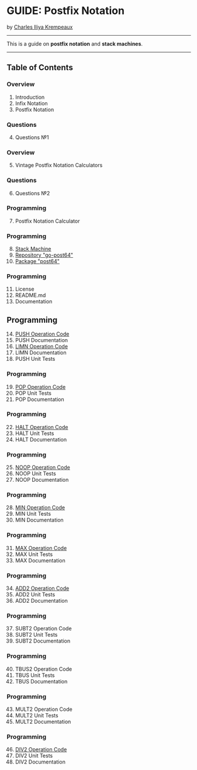 # GUIDE: Postfix Notation

by [Charles Iliya Krempeaux](http://changelog.ca/)

---

This is a guide on **postfix notation** and **stack machines**.

---

## Table of Contents

### Overview

1. Introduction
2. Infix Notation
3. Postfix Notation

### Questions

4. Questions №1

### Overview

5. Vintage Postfix Notation Calculators

### Questions

6. Questions №2

### Programming

7. Postfix Notation Calculator

### Programming

8. [Stack Machine](chapters/stack_machine/README.md)
9. [Repository "go-post64"](chapters/repository_go-post64/README.md)
10. [Package "post64"](chapters/package_go-post64/README.md)

### Programming

11. License
12. README.md
13. Documentation

## Programming

14. [PUSH Operation Code](chapters/push_opcode/README.md)
15. PUSH Documentation
16. [LIMN Operation Code](chapters/limn_opcode/README.md)
17. LIMN Documentation
18. PUSH Unit Tests

### Programming

19. [POP Operation Code](chapters/pop_opcode/README.md)
20. POP Unit Tests
21. POP Documentation

### Programming

22. [HALT Operation Code](chapters/halt_opcode/README.md)
23. HALT Unit Tests
24. HALT Documentation

### Programming

25. [NOOP Operation Code](chapters/noop_opcode/README.md)
26. NOOP Unit Tests
27. NOOP Documentation

### Programming

28. [MIN Operation Code](chapters/min_opcode/README.md)
29. MIN Unit Tests
30. MIN Documentation

### Programming

31. [MAX Operation Code](chapters/max_opcode/README.md)
32. MAX Unit Tests
33. MAX Documentation

### Programming

34. [ADD2 Operation Code](chapters/add2_opcode/README.md)
35. ADD2 Unit Tests
36. ADD2 Documentation

### Programming

37. SUBT2 Operation Code
38. SUBT2 Unit Tests
39. SUBT2 Documentation

### Programming

40. TBUS2 Operation Code
41. TBUS Unit Tests
42. TBUS Documentation

### Programming

43. MULT2 Operation Code
44. MULT2 Unit Tests
45. MULT2 Documentation

### Programming

46. [DIV2 Operation Code](chapters/div2_opcode/README.md)
47. DIV2 Unit Tests
48. DIV2 Documentation
